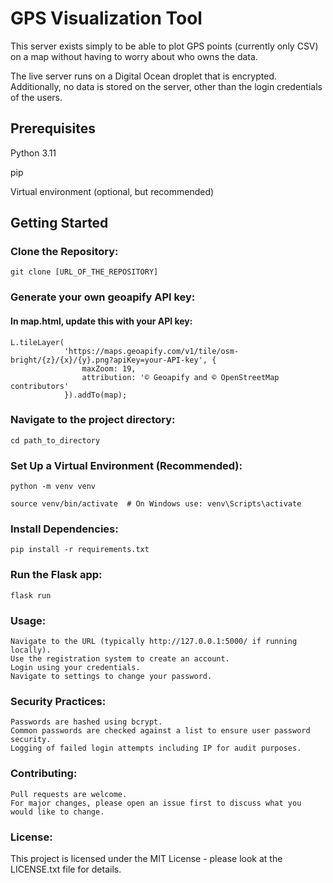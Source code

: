 # GPS Visualization Tool

This server exists simply to be able to plot GPS points (currently only CSV) on a map without having to worry about who owns the data.

The live server runs on a Digital Ocean droplet that is encrypted. Additionally, no data is stored on the server, other than
the login credentials of the users.

## Prerequisites

Python 3.11

pip

Virtual environment (optional, but recommended)

## Getting Started

### Clone the Repository:

```
git clone [URL_OF_THE_REPOSITORY]
```

### Generate your own geoapify API key:

#### In map.html, update this with your API key:

```
L.tileLayer(
            'https://maps.geoapify.com/v1/tile/osm-bright/{z}/{x}/{y}.png?apiKey=your-API-key', {
                maxZoom: 19,
                attribution: '© Geoapify and © OpenStreetMap contributors'
            }).addTo(map);
```

### Navigate to the project directory:

```
cd path_to_directory
```

### Set Up a Virtual Environment (Recommended):

```
python -m venv venv

source venv/bin/activate  # On Windows use: venv\Scripts\activate
```

### Install Dependencies:

```
pip install -r requirements.txt
```

### Run the Flask app:

```
flask run
```

### Usage:

```
Navigate to the URL (typically http://127.0.0.1:5000/ if running locally).
Use the registration system to create an account.
Login using your credentials.
Navigate to settings to change your password.
```

### Security Practices:

```
Passwords are hashed using bcrypt.
Common passwords are checked against a list to ensure user password security.
Logging of failed login attempts including IP for audit purposes.
```

### Contributing:

```
Pull requests are welcome. 
For major changes, please open an issue first to discuss what you would like to change.
```

### License:

This project is licensed under the MIT License - please look at the LICENSE.txt file for details.
